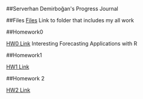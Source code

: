 ##Serverhan Demirboğan's Progress Journal

##Files
[Files](spring21-serverhan/files/) Link to folder that includes my all work

##Homework0

[HW0 Link](https://github.com/BU-IE-360/spring21-serverhan/blob/main/files/Interesting%20Forecasting%20Applications%20with%20R.html) Interesting Forecasting Applications with R


##Homework1

[HW1 Link](https://github.com/BU-IE-360/spring21-serverhan/blob/main/files/HW1/HW1.html)


##Homework 2

[HW2 Link](https://github.com/BU-IE-360/spring21-serverhan/blob/main/files/HW2/HW2.html)
